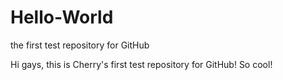 # Hello-World
the first test repository for GitHub

Hi gays, this is Cherry's first test repository for GitHub!
So cool!
